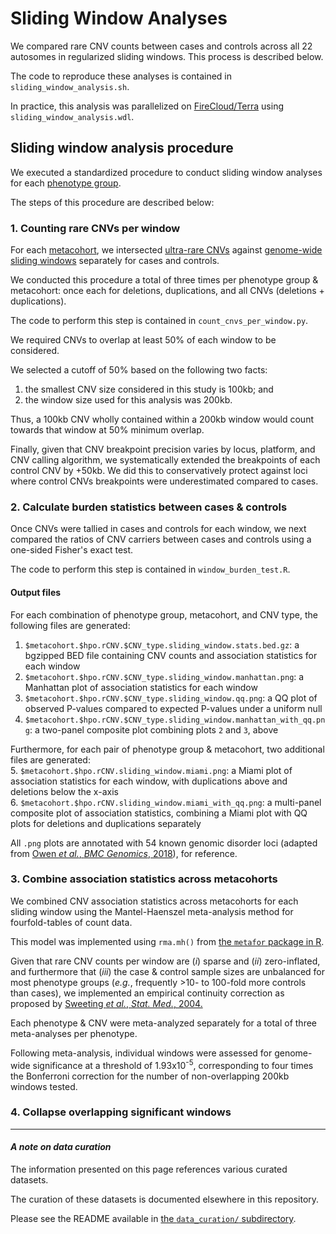 # Sliding Window Analyses  

We compared rare CNV counts between cases and controls across all 22 autosomes in regularized sliding windows. This process is described below.  

The code to reproduce these analyses is contained in `sliding_window_analysis.sh`.  

In practice, this analysis was parallelized on [FireCloud/Terra](https://terra.bio) using `sliding_window_analysis.wdl`.  

## Sliding window analysis procedure

We executed a standardized procedure to conduct sliding window analyses for each [phenotype group](https://github.com/talkowski-lab/rCNV2/tree/master/data_curation/phenotype/).  

The steps of this procedure are described below:  

### 1. Counting rare CNVs per window  

For each [metacohort](https://github.com/talkowski-lab/rCNV2/tree/master/data_curation/phenotype/), we intersected [ultra-rare CNVs](https://github.com/talkowski-lab/rCNV2/tree/master/data_curation/CNV#curation-steps-rare-cnvs) against [genome-wide sliding windows](https://github.com/talkowski-lab/rCNV2/tree/master/data_curation/binned_genome/) separately for cases and controls.  

We conducted this procedure a total of three times per phenotype group & metacohort: once each for deletions, duplications, and all CNVs (deletions + duplications).  

The code to perform this step is contained in `count_cnvs_per_window.py`.  

We required CNVs to overlap at least 50% of each window to be considered.  

We selected a cutoff of 50% based on the following two facts: 
1. the smallest CNV size considered in this study is 100kb; and  
2. the window size used for this analysis was 200kb.  

Thus, a 100kb CNV wholly contained within a 200kb window would count towards that window at 50% minimum overlap.  

Finally, given that CNV breakpoint precision varies by locus, platform, and CNV calling algorithm, we systematically extended the breakpoints of each control CNV by +50kb. We did this to conservatively protect against loci where control CNVs breakpoints were underestimated compared to cases.  

### 2. Calculate burden statistics between cases & controls  

Once CNVs were tallied in cases and controls for each window, we next compared the ratios of CNV carriers between cases and controls using a one-sided Fisher's exact test.  

The code to perform this step is contained in `window_burden_test.R`.  

#### Output files  

For each combination of phenotype group, metacohort, and CNV type, the following files are generated:  

1. `$metacohort.$hpo.rCNV.$CNV_type.sliding_window.stats.bed.gz`: a bgzipped BED file containing CNV counts and association statistics for each window  
2. `$metacohort.$hpo.rCNV.$CNV_type.sliding_window.manhattan.png`: a Manhattan plot of association statistics for each window
3. `$metacohort.$hpo.rCNV.$CNV_type.sliding_window.qq.png`: a QQ plot of observed P-values compared to expected P-values under a uniform null  
4. `$metacohort.$hpo.rCNV.$CNV_type.sliding_window.manhattan_with_qq.png`: a two-panel composite plot combining plots `2` and `3`, above  

Furthermore, for each pair of phenotype group & metacohort, two additional files are generated:  
5. `$metacohort.$hpo.rCNV.sliding_window.miami.png`: a Miami plot of association statistics for each window, with duplications above and deletions below the x-axis  
6. `$metacohort.$hpo.rCNV.sliding_window.miami_with_qq.png`: a multi-panel composite plot of association statistics, combining a Miami plot with QQ plots for deletions and duplications separately  

All `.png` plots are annotated with 54 known genomic disorder loci (adapted from [Owen _et al._, _BMC Genomics_, 2018](https://bmcgenomics.biomedcentral.com/articles/10.1186/s12864-018-5292-7)), for reference.  

### 3. Combine association statistics across metacohorts  

We combined CNV association statistics across metacohorts for each sliding window using the Mantel-Haenszel meta-analysis method for fourfold-tables of count data.  

This model was implemented using `rma.mh()` from [the `metafor` package in R](https://cran.r-project.org/web/packages/metafor/metafor.pdf).  

Given that rare CNV counts per window are (_i_) sparse and (_ii_) zero-inflated, and furthermore that (_iii_) the case & control sample sizes are unbalanced for most phenotype groups (_e.g._, frequently >10- to 100-fold more controls than cases), we implemented an empirical continuity correction as proposed by [Sweeting _et al._, _Stat. Med._, 2004.](https://onlinelibrary.wiley.com/doi/10.1002/sim.1761)  

Each phenotype & CNV were meta-analyzed separately for a total of three meta-analyses per phenotype.  

Following meta-analysis, individual windows were assessed for genome-wide significance at a threshold of 1.93x10<sup>-5</sup>, corresponding to four times the Bonferroni correction for the number of non-overlapping 200kb windows tested.  

### 4. Collapse overlapping significant windows  

---  

#### _A note on data curation_  

The information presented on this page references various curated datasets.  

The curation of these datasets is documented elsewhere in this repository.  

Please see the README available in [the `data_curation/` subdirectory](https://github.com/talkowski-lab/rCNV2/tree/master/data_curation/).  
